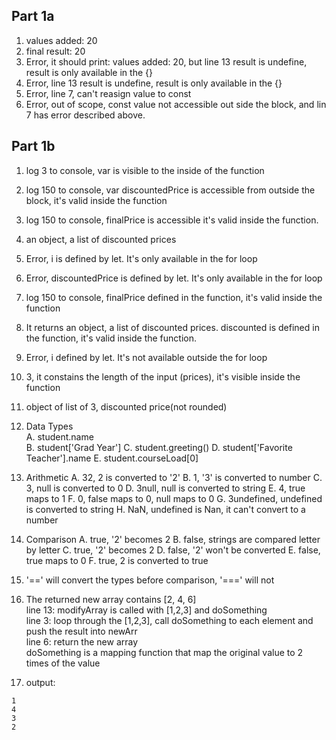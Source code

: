 ## Part 1a  
1. values added:  20
2. final result:  20
3. Error, it should print: values added: 20, but line 13 result is undefine, result is only available in the {}
4. Error, line 13 result is undefine, result is only available in the {}
5. Error, line 7, can't reasign value to const
6. Error, out of scope, const value not accessible out side the block, and lin 7 has error described above.

## Part 1b  
1. log 3 to console, var is visible to the inside of the function
2. log 150 to console, var discountedPrice is accessible from outside the block, it's valid inside the function
3. log 150 to console, finalPrice is accessible it's valid inside the function.
4. an object, a list of discounted prices
5. Error, i is defined by let. It's only available in the for loop
6. Error, discountedPrice is defined by let. It's only available in the for loop
7. log 150 to console, finalPrice defined in the function, it's valid inside the function
8. It returns an object, a list of discounted prices. discounted is defined in the function, it's valid inside the function.
9. Error, i defined by let. It's not available outside the for loop
10. 3, it constains the length of the input (prices), it's visible inside the function
11. object of list of 3, discounted price(not rounded)  
12. Data Types   
A. student.name  
B. student['Grad Year']
C. student.greeting()
D. student['Favorite Teacher'].name
E. student.courseLoad[0]

13. Arithmetic
A. 32, 2 is converted to '2'
B. 1, '3' is converted to number
C. 3, null is converted to 0
D. 3null, null is converted to string
E. 4, true maps to 1
F. 0, false maps to 0, null maps to 0
G. 3undefined, undefined is converted to string
H. NaN, undefined is Nan, it can't convert to a number

14. Comparison
A. true, '2' becomes 2
B. false, strings are compared letter by letter
C. true, '2' becomes 2
D. false, '2' won't be converted
E. false, true maps to 0
F. true, 2 is converted to true

15. '==' will convert the types before comparison, '===' will not

17.  The returned new array contains [2, 4, 6]     
line 13: modifyArray is called with [1,2,3] and doSomething     
line 3: loop through the [1,2,3], call doSomething to each element and push the result into newArr   
line 6: return the new array  
doSomething is a mapping function that map the original value to 2 times of the value   

19.  output:

```
1   
4  
3  
2  
```




